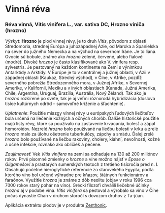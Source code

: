 Vinná réva
==========

### Réva vinná, Vitis vinifera L., var. sativa DC, Hrozno viniča (hrozno)

*Výskyt*: **Hrozno** je plod vinnej révy, je to druh *Vitis*, pôvodom z oblasti
Stredomoria, strednej Európa a juhozápadnej Ázie, od Maroka a Španielska na
sever do južného Nemecka a na východ na severnom Iráne. Je to liana. Ovocie sú
bobule, známe ako *hrozno* zelené, červené, alebo fialové (modré). Divoké
*hrozno* je často klasifikované ako V. vinifera resp. sylvestris. Je pestovaný
na každom kontinente na Zemi s výnimkou Antarktídy a Arktídy. V Európe je to v
centrálnej a južnej oblasti, v Ázii v západnej oblasti (Kaukaz, Stredný východ),
v Číne, v Afrike, pozdĺž severného pobrežia Stredozemného mora, v Južnej Afrike,
v Severnej Amerike, v Kalifornii, Mexiku a v iných oblastiach (Kanada, Južná
Amerika, Chile, Argentína, Uruguaj, Brazília, Austrália, Nový Zéland). Tak ako
je *hrozno* rozšírené po svete, tak je aj veľmi rôznorodá hybridizácia (doslova
tisíce kultúrnych odrôd – samovoľné kríženie a šľachtenie).

*Uplatnenie*: Použitie miazgy vínnej révy u európskych ľudových liečiteľov bola
určená na liečenie kožných a očných chorôb. Ďalšie historické použitie majú
listy révy, ktoré sa používalo na zastavenie krvácania, bolesť a zápal
hemoroidov. Nezrelé *hrozno* bolo používané na liečbu bolesti v krku a zrelé
*hrozno* malo za úlohu ošetrenie tuberkulózy, zápchy a smädu. Ďalej zrelé
*hrozno* bolo používané na liečbu rakoviny, cholery, kiahní, nevoľnosti, kožné a
očné infekcie, rovnako ako obličiek a pečene.

*Zaujímavosť*: Vek *Vitis vinifera* na zemi sa odhaduje na 130 až 200 miliónov
rokov. Prvé písomné zmienky o *hrozne* a víne možno nájsť v *Epose o
Gilgamešovi* a prastarých sumerských textoch z tretieho tisícročia pred n. l.
Obsahujú početné hieroglyfické referencie zo starovekého Egypta, podľa ktorého
víno bol určené výhradne pre kňazov, štátnych funkcionárov a faraónov. Využitie
*hrozna* je známe z dôb neolitu (objav v roku 1996 cca 7000 rokov starý pohár na
víno). Grécki filozofi chválili liečebné účinky *hrozna* aj v podobe vína.
*Vitis vinifera* sa pestoval a výrobalo sa víno v Číne počas dynastie Chan v
druhom storočí s dovozom druhov z Ta-jüan.

Aplikácia extraktu plodov je v produkte
[Zenthonic](../procvi/zenthonic).

